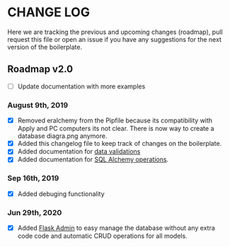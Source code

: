 # CHANGE LOG

Here we are tracking the previous and upcoming changes (roadmap), pull request this file or open an issue if you have any suggestions for the next version of the boilerplate.

## Roadmap v2.0

- [ ] Update documentation with more examples

### August 9th, 2019
- [x] Removed eralchemy from the Pipfile because its compatibility with Apply and PC computers its not clear. There is now way to create a database diagra.png anymore.
- [x] Added this changelog file to keep track of changes on the boilerplate.
- [x] Added documentation for [data validations](https://github.com/4GeeksAcademy/flask-rest-hello/blob/master/docs/DATA_VALIDATIONS.md)
- [x] Added documentation for [SQL Alchemy operations](https://github.com/4GeeksAcademy/flask-rest-hello/edit/master/docs/MYSQL.md).

### Sep 16th, 2019
- [x] Added debuging functionality

### Jun 29th, 2020
- [x] Added [Flask Admin](https://flask-admin.readthedocs.io/en/latest/) to easy manage the database without any extra code code and automatic CRUD operations for all models.